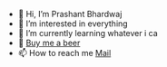- 👋 Hi, I’m Prashant Bhardwaj
- 👀 I’m interested in everything
- 🌱 I’m currently learning whatever i ca
- 🍺 [Buy me a beer](https://www.buymeacoffee.com/prsntbrdwj)
- 📫 How to reach me [Mail](mailto:prsntbdwj13@gmail.com)

<!---
prashant13b/prashant13b is a ✨ special ✨ repository because its `README.md` (this file) appears on your GitHub profile.
You can click the Preview link to take a look at your changes.
--->
